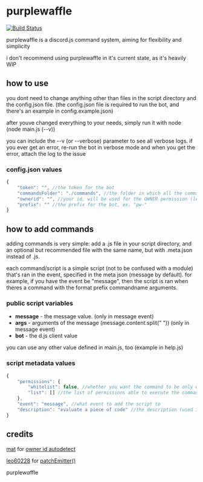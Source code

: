 # purplewaffle

[![Build Status](https://travis-ci.org/thefoxbot/purplewaffle.svg?branch=master)](https://travis-ci.org/thefoxbot/purplewaffle)

purplewaffle is a discord.js command system, aiming for flexibility and simplicity

i don't recommend using purplewaffle in it's current state, as it's heavily WIP

## how to use

you dont need to change anything other than files in the script directory and the config.json file. (the config.json file is required to run the bot, and there's an example in config.example.json)

after youve changed everything to your needs, simply run it with node (node main.js (--v))

you can include the --v (or --verbose) parameter to see all verbose logs. if you ever get an error, re-run the bot in verbose mode and when you get the error, attach the log to the issue

### config.json values

```js
{
    "token": "", //the token for the bot
    "commandsFolder": "./commands", //the folder in which all the commands/scripts are stored in
    "ownerid": "", //your id, will be used for the OWNER permission (leave blank for autodetect via application)
    "prefix": "" //the prefix for the bot, ex. "pw-"
}
```

## how to add commands

adding commands is very simple: add a .js file in your script directory, and an optional but recommended file with the same name, but with .meta.json instead of .js.

each command/script is a simple script (not to be confused with a module) that's ran in the event, specified in the meta json (message by default). for example, if you have the event be "message", then the script is ran when theres a command with the format prefix commandname arguments.

### public script variables

- **message** - the message value. (only in message event)
- **args** - arguments of the message (message.content.split(" ")) (only in message event)
- **bot** - the d.js client value

you can use any other value defined in main.js, too (example in help.js)

### script metadata values

```js
{
    "permissions": {
        "whitelist": false, //whether you want the command to be only executable by permissions in the list below
        "list": [] //the list of permissions able to execute the command (d.js permissions and OWNER for owner-only)
    },
    "event": "message", //what event to add the script to
    "description": "evaluate a piece of code" //the description (used in help.js)
}
```
## credits

[mat](https://github.com/matcool) for [owner id autodetect](https://github.com/thefoxbot/purplewaffle/commit/5eaa6e6da12ec0e9e09343d22de2810dfacbb591)

[leo60228](https://github.com/leo60228) for [patchEmitter()](https://github.com/thefoxbot/purplewaffle/commit/ca25addef908e3602cc5ce4c48969eb980b232ca#diff-7a9076d6d94e62c13d641aa71f19ae8eR158)

purplew*α*ffle

